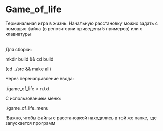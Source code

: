 # Game_of_life

Терминальная игра в жизнь. Начальную расстановку можно задать с помощью файла (в репозитории приведены 5 примеров) или с клавиатуры <br><br>


Для сборки:

mkdir build && cd build

(cd ../src && make all)

Через перенаправление ввода:

./game_of_life < n.txt

С использованием меню:

./game_of_life_menu

!Важно, чтобы файлы с расстановкой находились в той же папке, где запускается программ
